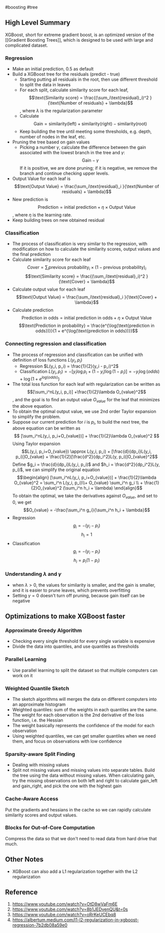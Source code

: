 #boosting #tree 

## High Level Summary
XGBoost, short for extreme gradient boost, is an optimized version of the [[Gradient Boosting Trees]], which is designed to be used with large and complicated dataset.

### Regression
- Make an initial prediction, 0.5 as default
- Build a XGBoost tree for the residuals (predict - true)
	- Starting putting all residuals in the root, then use different threshold to split the data in leaves
	- For each split, calculate similarity score for each leaf, $$\text{Similarity score} = \frac{(\sum_i\text{residual}_i)^2 }{\text{Number of residuals} + \lambda}$$, where $\lambda$ is the regularization parameter
	- Calculate $$\text{Gain} = \text{similarity(left)} + \text{similarity(right)} - \text{similarity(root)}$$
	- Keep building the tree until meeting some thresholds, e.g. depth, number of nodes in the leaf, etc.
- Pruning the tree based on gain values
	- Picking a number $\gamma$, calculate the difference between the gain associated with the lowest branch in the tree and $\gamma$: $$\text{Gain} - \gamma$$If it is positive, we are done pruning; if it is negative, we remove the branch and continue checking upper levels.
- Output Value for each leaf is $$\text{Output Value} = \frac{\sum_i\text{residual}_i }{\text{Number of residuals} + \lambda}$$
- New prediction is $$\text{Prediction} = \text{initial prediction} + \eta \times \text{Output Value}$$, where $\eta$ is the learning rate.
- Keep building trees on new obtained residual

### Classification
- The process of classification is very similar to the regression, with modification on how to calculate the similarity scores, output values and the final prediction
- Calculate similarity score for each leaf
$$Cover = \sum_i\text{previous probability}_i \times (1 - \text{previous probability})_i$$
$$\text{Similarity score} = \frac{(\sum_i\text{residual}_i)^2 }{\text{Cover} + \lambda}$$
- Calculate output value for each leaf
$$\text{Output Value} = \frac{\sum_i\text{residual}_i }{\text{Cover} + \lambda}$$
- Calculate prediction
$$\text{Prediction in odds} = \text{initial prediction in odds} + \eta \times \text{Output Value}$$
$$\text{Prediction in probability} = \frac{e^{\log(\text{prediction in odds})}}{1 + e^{\log(\text{prediction in odds})}}$$
### Connecting regression and classification
- The process of regression and classification can be unified with definition of loss functions $L(y_i, p_i)$
	- Regression $L(y_i, p_i) = \frac{1}{2}(y_i - p_i)^2$
	- Classification $L(y_i, p_i) = -[y_i \log p_i + (1-y_i) \log(1-p_i)] = -y_i \log(odds) + \log(1+e^{log(odds)})$
- The total loss function for each leaf with regularization can be written as $$[\sum_i^nL(y_i, p_i)] +\frac{1}{2}\lambda O_{value}^2$$, and the goal is to find an output value $O_{value}$ for the leaf that minimizes the above equation. 
- To obtain the optimal output value, we use 2nd order Taylor expansion to simplify the problem.
- Suppose our current prediction for $i$ is $p_i$, to build the next tree, the above equation can be written as 
$$
[\sum_i^nL(y_i, p_i+O_{value})] + \frac{1}{2}\lambda O_{value}^2 $$
Using Taylor expansion $$L(y_i, p_i+O_{value}) \approx L(y_i, p_i) + [\frac{d}{dp_i}L(y_i, p_i)]O_{value} + \frac{1}{2}[\frac{d^2}{dp_i^2}L(y, p_i)]O_{value}^2$$
Define $g_i = \frac{d}{dp_i}L(y_i, p_i)$ and $h_i = \frac{d^2}{dp_i^2}L(y, p_i)$, we can simplify the original equation 
$$\begin{align}
[\sum_i^nL(y_i, p_i+O_{value})] + \frac{1}{2}\lambda O_{value}^2 = \sum_i^n L(y_i, p_i)\\+ O_{value} \sum_i^n g_i \\ + \frac{1}{2}O_{value}^2 (\sum_i^n h_i + \lambda)
\end{align}$$
To obtain the optimal, we take the derivatives against $O_{value}$, and set to 0, we get
$$O_{value} = -\frac{\sum_i^n g_i}{\sum_i^n h_i + \lambda}$$
- Regression $$g_i = -(y_i - p_i)$$ $$h_i = 1$$
- Classification $$g_i = -(y_i - p_i)$$ $$h_i = p_i(1-p_i)$$
### Understanding $\lambda$ and $\gamma$
- when $\lambda > 0$, the values for similarity is smaller, and the gain is smaller, and it is easier to prune leaves, which prevents overfitting
- Setting $\gamma=0$ doesn't turn off pruning, because gain itself can be negative

## Optimizations to make XGBoost faster
### Approximate Greedy Algorithm
- Checking every single threshold for every single variable is expensive
- Divide the data into quantiles, and use quantiles as thresholds
### Parallel Learning
- Use parallel learning to split the dataset so that multiple computers can work on it
### Weighted Quantile Sketch
- The sketch algorithms will merges the data on different computers into an approximate histogram
- Weighted quantiles: sum of the weights in each quantiles are the same. 
- The weight for each observation is the 2nd derivative of the loss function, i.e. the Hessian
- The weight basically represents the confidence of the model for each observation
- Using weighted quantiles, we can get smaller quantiles when we need them, and focus on observations with low confidence
### Sparsity-aware Split Finding
- Dealing with missing values
- Split not missing values and missing values into separate tables. Build the tree using the data without missing values. When calculating gain, try the missing observations on both left and right to calculate gain_left and gain_right, and pick the one with the highest gain
### Cache-Aware Access
Put the gradients and hessians in the cache so we can rapidly calculate similarity scores and output values.
### Blocks for Out-of-Core Computation
Compress the data so that we don't need to read data from hard drive that much.
## Other Notes
- XGBoost can also add a L1 regularization together with the L2 regularization
## Reference
1. https://www.youtube.com/watch?v=OtD8wVaFm6E
2. https://www.youtube.com/watch?v=8b1JEDvenQU&t=0s
3. https://www.youtube.com/watch?v=oRrKeUCEbq8
4. https://albertum.medium.com/l1-l2-regularization-in-xgboost-regression-7b2db08a59e0